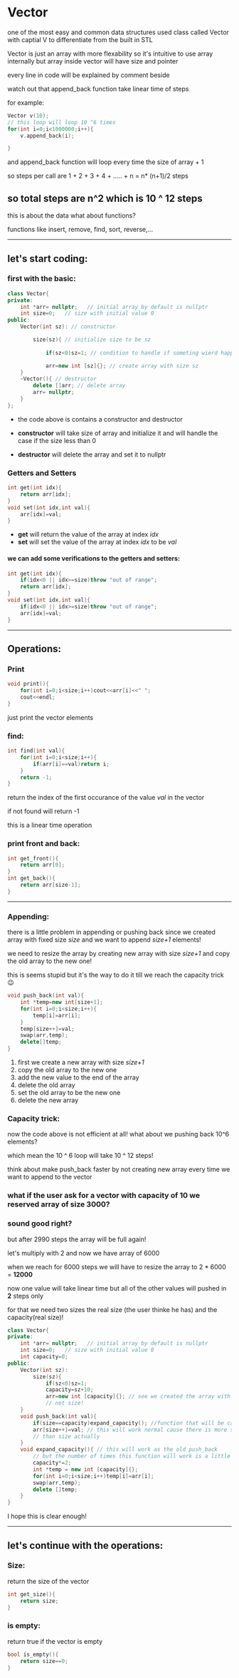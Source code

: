 # Vector

one of the most easy and common data structures 
used class called Vector with captial V to differentiate from the built in STL

Vector is just an array with more flexability so it's intuitive to use array internally 
but array inside vector will have size and pointer 

every line in code will be explained by comment beside 

watch out that append_back function take linear time of steps 

for example: 
``` cpp
Vector v(10);
// this loop will loop 10 ^6 times 
for(int i=0;i<1000000;i++){ 
    v.append_back(i); 

}
```
and append_back function will loop every time the size of array + 1 

so steps per call are 1 + 2 + 3 + 4 + ..... + n = n* (n+1)/2 steps 

so total steps are n^2 which is 10 ^ 12 steps
---

this is about the data 
what about functions? 

functions like insert, remove, find, sort, reverse,...

---

## let's start coding: 

### first with the basic:  

``` cpp
class Vector{
private:
    int *arr= nullptr;   // initial array by default is nullptr
    int size=0;   // size with initial value 0
public:
    Vector(int sz): // constructor 

        size(sz){ // initialize size to be sz 
        
            if(sz<0)sz=1; // condition to handle if someting wierd happend like intializing vector with size less than 0! make it one

            arr=new int [sz]{}; // create array with size sz
    }
    ~Vector(){ // destructor
        delete []arr; // delete array
        arr= nullptr;
    }
};
```
- the code above is contains a constructor and destructor
- **constructor** will take size of array and initialize it 
    and will handle the case if the size less than 0

- **destructor** will delete the array and set it to nullptr

### Getters and Setters

``` cpp
int get(int idx){
    return arr[idx];
}
void set(int idx,int val){
    arr[idx]=val;
}
```
- **get** will return the value of the array at index *idx*
- **set** will set the value of the array at index *idx* to be *val*

#### we can add some verifications to the getters and setters:
    
``` cpp
int get(int idx){
    if(idx<0 || idx>=size)throw "out of range";
    return arr[idx];
}
void set(int idx,int val){
    if(idx<0 || idx>=size)throw "out of range";
    arr[idx]=val;
}
```
---

## Operations: 

### Print 

``` cpp
void print(){
    for(int i=0;i<size;i++)cout<<arr[i]<<" ";
    cout<<endl;
}
```
just print the vector elements 

### find: 
```cpp
int find(int val){
    for(int i=0;i<size;i++){
        if(arr[i]==val)return i;
    }
    return -1;
}
```

return the index of the first occurance of the value *val* in the vector

if not found will return -1 

this is a linear time operation

### print front and back: 

``` cpp
int get_front(){
    return arr[0];
}
int get_back(){
    return arr[size-1];
}
```
---

### Appending:

there is a little problem in appending or pushing back since we created array with fixed size *size* and we want to append *size+1* elements! 

we need to resize the array by creating new array with size *size+1* and copy the old array to the new one! 

this is seems stupid but it's the way to do it till we reach the capacity trick 😉 


``` cpp
void push_back(int val){
    int *temp=new int[size+1];
    for(int i=0;i<size;i++){
        temp[i]=arr[i];
    }
    temp[size++]=val;
    swap(arr,temp);
    delete[]temp;
}
```
1. first we create a new array with size *size+1*
2. copy the old array to the new one
3. add the new value to the end of the array
4. delete the old array
5. set the old array to be the new one
6. delete the new array

### Capacity trick: 
now the code above is not efficient at all! what about we pushing back 10^6 elements?

which mean the 10 ^ 6 loop will take 10 ^ 12 steps!

think about make push_back faster by not creating new array every time we want to append to the vector

### what if the user ask for a vector with capacity of 10 we reserved array of size 3000?  
### sound good right?

but after 2990 steps the array will be full again!

let's multiply with 2 and now we have array of 6000 

when we reach for 6000 steps we will have to resize the array to 2 * 6000 = **12000**

now one value will take linear time but all of the other values will pushed in **2** steps only 

for that we need two sizes the real size (the user thinke he has) and the capacity(real size)! 
    
``` cpp
class Vector{
private:
    int *arr= nullptr;   // initial array by default is nullptr
    int size=0;   // size with initial value 0
    int capacity=0;
public:
    Vector(int sz):
        size(sz){
            if(sz<0)sz=1;
            capacity=sz+10;
            arr=new int [capacity]{}; // see we created the array with capacity
            // not size!
    }
    void push_back(int val){
        if(size==capacity)expand_capacity(); //function that will be called when real size is full
        arr[size++]=val; // this will work normal cause there is more space
        // than size actually
    }
    void expand_capacity(){ // this will work as the old push_back
        // but the number of times this function will work is a little
        capacity*=2;
        int *temp = new int [capacity]{};
        for(int i=0;i<size;i++)temp[i]=arr[i];
        swap(arr,temp);
        delete []temp;
    }
}
```
I hope this is clear enough!

---
## let's continue with the operations:
### Size: 
return the size of the vector

```cpp
int get_size(){
    return size;
}
```
### is empty:
return true if the vector is empty

```cpp
bool is_empty(){
    return size==0;
}
```

